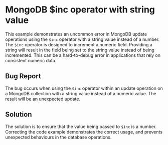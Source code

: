 # MongoDB $inc operator with string value

This example demonstrates an uncommon error in MongoDB update operations using the `$inc` operator with a string value instead of a number.  The `$inc` operator is designed to increment a numeric field. Providing a string will result in the field being set to the string value instead of being incremented. This can be a hard-to-debug error in applications that rely on consistent numeric data.

## Bug Report
The bug occurs when using the `$inc` operator within an update operation on a MongoDB collection with a string value instead of a numeric value. The result will be an unexpected update.

## Solution
The solution is to ensure that the value being passed to `$inc` is a number. Correcting the code example demonstrates the correct usage, and prevents unexpected behaviours in the database operations.